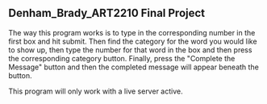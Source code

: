 ## Denham_Brady_ART2210 Final Project

The way this program works is to type in the corresponding number in the first box and hit submit.
Then find the category for the word you would like to show up, then type the number for that word in the box and then press the corresponding category button.
Finally, press the "Complete the Message" button and then the completed message will appear beneath the button.

This program will only work with a live server active.